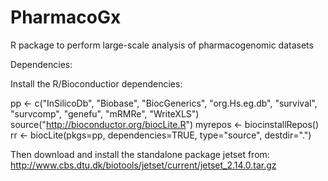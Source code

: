 PharmacoGx
==========

R package to perform large-scale analysis of pharmacogenomic datasets

Dependencies:

Install the R/Bioconductior dependencies:

pp <- c("InSilicoDb", "Biobase", "BiocGenerics", "org.Hs.eg.db", "survival", "survcomp", "genefu", "mRMRe", "WriteXLS")
source("http://bioconductor.org/biocLite.R")
myrepos <- biocinstallRepos()
rr <- biocLite(pkgs=pp, dependencies=TRUE, type="source", destdir=".")

Then download and install the standalone package jetset from:
http://www.cbs.dtu.dk/biotools/jetset/current/jetset_2.14.0.tar.gz

